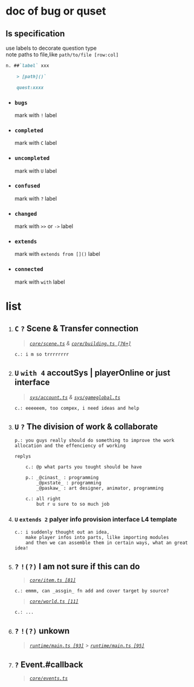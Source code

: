# doc of bug or quset

## ls specification

use labels to decorate question type  
note paths to file,like `path/to/file [row:col]`

```markdown
n. ##`label` xxx

    > [path]()`

    quest:xxxx
```

-   ### `bugs`

    mark with `!` label

-   ### `completed`

    mark with `C` label

-   ### `uncompleted`

    mark with `U` label

-   ### `confused`

    mark with `?` label

-   ### `changed`

    mark with `>>` or `->` label

-   ### `extends`

    mark with `extends from []()` label

-   ### `connected`

    mark with `with` label

# list

1.  ## `C` `?` Scene & Transfer connection

    > _[`core/scene.ts`](/source/core/scene.ts) & [`core/building.ts [76+]`](/source/core/buildings.ts)_

        c.: i m so trrrrrrrr

2.  ## `U` `with 4` accoutSys | playerOnline or just interface

    > _[`sys/account.ts`](/source/component/sys/account.ts) & [`sys/gameglobal.ts`](/source/component/sys/gameglobal.ts)_

        c.: eeeeeem, too compex, i need ideas and help

3.  ## `U` `?` The division of work & collaborate

        p.: you guys really should do something to improve the work allocation and the effenciency of working

    `replys`

            c.: @p what parts you tought should be have

            p.: _@cinast_ : programming
                _@pxstate_ : programming
                _@paskaw_ : art designer, animator, programming

            c.: all right
                but r u sure to so much job

4.  ### `U` `extends 2` palyer info provision interface L4 template

        c.: i suddenly thought out an idea,
            make player infos into parts, lilke importing modules
            and then we can assemble them in certain ways, what an great idea!

5.  ## `?` `!(?)` I am not sure if this can do

    > _[`core/item.ts [81]`](/source/core/item.ts)_

        c.: emmm, can _assgin_ fn add and cover target by source?

    > _[`core/world.ts [11]`](/source/core/world.ts)_

        c.: ...

6.  ## `?` `!(?)` unkown

    > _[`runtime/main.ts [93]`](/source/runtime/main.ts)_ > _[`runtime/main.ts [95]`](/source/runtime/main.ts)_

7.  ## `?` Event.#callback

    > _[`core/events.ts`](/source/core/events.ts)_

<!-- 8. ## `!` 伙计们，项目爆了 -->
